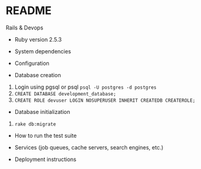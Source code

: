 # README
Rails & Devops

* Ruby version
2.5.3

* System dependencies


* Configuration


* Database creation
1. Login using pgsql or psql `psql -U postgres -d postgres`
1. `CREATE DATABASE development_database;`
1. `CREATE ROLE devuser LOGIN NOSUPERUSER INHERIT CREATEDB CREATEROLE;`

* Database initialization
1. `rake db:migrate`


* How to run the test suite


* Services (job queues, cache servers, search engines, etc.)


* Deployment instructions